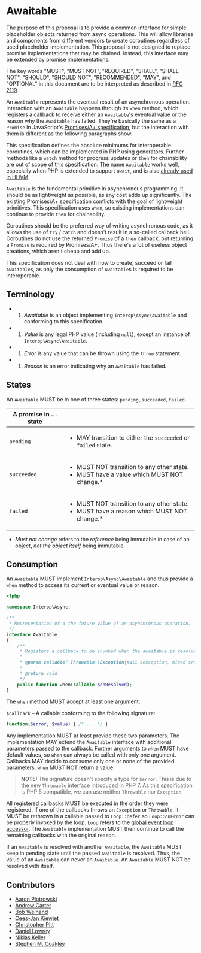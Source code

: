 # Awaitable

The purpose of this proposal is to provide a common interface for simple placeholder objects returned from async operations. This will allow libraries and components from different vendors to create coroutines regardless of used placeholder implementation. This proposal is not designed to replace promise implementations that may be chained. Instead, this interface may be extended by promise implementations.

The key words "MUST", "MUST NOT", "REQUIRED", "SHALL", "SHALL NOT", "SHOULD",
"SHOULD NOT", "RECOMMENDED", "MAY", and "OPTIONAL" in this document are to be
interpreted as described in [RFC 2119][].

An `Awaitable` represents the eventual result of an asynchronous operation. Interaction with an `Awaitable` happens through its `when` method, which registers a callback to receive either an `Awaitable`'s eventual value or the reason why the `Awaitable` has failed. They're basically the same as a `Promise` in JavaScript's [Promises/A+ specification]([Promises/A+](https://promisesaplus.com/)), but the interaction with them is different as the following paragraphs show.

This specification defines the absolute minimums for interoperable coroutines, which can be implemented in PHP using generators. Further methods like a `watch` method for progress updates or `then` for chainability are out of scope of this specification. The name `Awaitable` works well, especially when PHP is extended to support `await`, and is also [already used in HHVM](https://docs.hhvm.com/hack/reference/interface/HH.Awaitable/).

`Awaitable` is the fundamental primitive in asynchronous programming. It should be as lightweight as possible, as any cost adds up significantly. The existing Promises/A+ specification conflicts with the goal of lightweight primitives. This specification uses `when`, so existing implementations can continue to provide `then` for chainability.

Coroutines should be the preferred way of writing asynchronous code, as it allows the use of `try` / `catch` and doesn't result in a so-called callback hell. Coroutines do not use the returned `Promise` of a `then` callback, but returning a `Promise` is required by Promises/A+. Thus there's a lot of useless object creations, which aren't cheap and add up.

This specification does not deal with how to create, succeed or fail `Awaitable`s, as only the consumption of `Awaitable`s is required to be interoperable.

## Terminology

- 1. _Awaitable_ is an object implementing `Interop\Async\Awaitable` and conforming to this specification.
- 1. _Value_ is any legal PHP value (including `null`), except an instance of `Interop\Async\Awaitable`.
- 1. _Error_ is any value that can be thrown using the `throw` statement.
- 1. _Reason_ is an error indicating why an `Awaitable` has failed.

## States

An `Awaitable` MUST be in one of three states: `pending`, `succeeded`, `failed`.

| A promise in … state | &nbsp; |
|----------------------|--------|
|`pending`  | <ul><li>MAY transition to either the `succeeded` or `failed` state.</li></ul>                                |
|`succeeded`| <ul><li>MUST NOT transition to any other state.</li><li>MUST have a value which MUST NOT change.*</li></ul>  |
|`failed`   | <ul><li>MUST NOT transition to any other state.</li><li>MUST have a reason which MUST NOT change.*</li></ul> |

* _Must not change_ refers to the _reference_ being immutable in case of an object, _not the object itself_ being immutable.

## Consumption

An `Awaitable` MUST implement `Interop\Async\Awaitable` and thus provide a `when` method to access its current or eventual value or reason.

```php
<?php

namespace Interop\Async;

/**
 * Representation of a the future value of an asynchronous operation.
 */
interface Awaitable
{
    /**
     * Registers a callback to be invoked when the awaitable is resolved.
     *
     * @param callable(\Throwable|\Exception|null $exception, mixed $result) $onResolved
     *
     * @return void
     */
    public function when(callable $onResolved);
}
```

The `when` method MUST accept at least one argument:

`$callback` – A callable conforming to the following signature:

```php
function($error, $value) { /* ... */ }
```

Any implementation MUST at least provide these two parameters. The implementation MAY extend the `Awaitable` interface with additional parameters passed to the callback. Further arguments to `when` MUST have default values, so `when` can always be called with only one argument. Callbacks MAY decide to consume only one or none of the provided parameters. `when` MUST NOT return a value.

> **NOTE:** The signature doesn't specify a type for `$error`. This is due to the new `Throwable` interface introduced in PHP 7. As this specification is PHP 5 compatible, we can use neither `Throwable` nor `Exception`.

All registered callbacks MUST be executed in the order they were registered. If one of the callbacks throws an `Exception` or `Throwable`, it MUST be rethrown in a callable passed to `Loop::defer` so `Loop::onError` can be properly invoked by the loop. `Loop` refers to the [global event loop accessor](https://github.com/async-interop/event-loop/blob/master/src/Loop.php). The `Awaitable` implementation MUST then continue to call the remaining callbacks with the original reason.

If an `Awaitable` is resolved with another `Awaitable`, the `Awaitable` MUST keep in pending state until the passed `Awaitable` is resolved. Thus, the value of an `Awaitable` can never an `Awaitable`. An `Awaitable` MUST NOT be resolved with itself.

## Contributors

* [Aaron Piotrowski](https://github.com/trowski)
* [Andrew Carter](https://github.com/AndrewCarterUK)
* [Bob Weinand](https://github.com/bwoebi)
* [Cees-Jan Kiewiet](https://github.com/WyriHaximus)
* [Christopher Pitt](https://github.com/assertchris)
* [Daniel Lowrey](https://github.com/rdlowrey)
* [Niklas Keller](https://github.com/kelunik)
* [Stephen M. Coakley](https://github.com/coderstephen)

[RFC 2119]: http://tools.ietf.org/html/rfc2119
